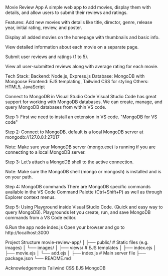 
Movie Review App
A simple web app to add movies, display them with details, and allow users to submit their reviews and ratings.

Features:
Add new movies with details like title, director, genre, release year, initial rating, review, and poster.

Display all added movies on the homepage with thumbnails and basic info.

View detailed information about each movie on a separate page.

Submit user reviews and ratings (1 to 5).

View all user-submitted reviews along with average rating for each movie.

Tech Stack:
Backend: Node.js, Express.js
Database: MongoDB with Mongoose
Frontend: EJS templating, Tailwind CSS for styling
Others: HTML5, JavaScript

Connect to MongoDB in Visual Studio Code
Visual Studio Code has great support for working with MongoDB databases.
We can create, manage, and query MongoDB databases from within VS code.

Step 1: First we need to install an extension in VS code.
"MongoDB for VS code"

Step 2: Connect to MongoDB.
default is a local MongoDB server at mongodb://127.0.0.1:27017

Note: Make sure your MongoDB server (mongo.exe) is running if you are connecting to a local MongoDB server.

Step 3: Let’s attach a MongoDB shell to the active connection.

Note: Make sure the MongoDB shell (mongo or mongosh) is installed and is on your path.

Step 4: MongoDB commands
There are MongoDB specific commands available in the VS Code Command Palette (Ctrl+Shift+P) as well as
through Explorer context menus.

Step 5: Using Playground inside Visual Studio Code. (Quick and easy way to query MongoDB).
Playgrounds let you create, run, and save MongoDB commands from a VS Code editor.

6.Run the app
node index.js
Open your browser and go to http://localhost:3000

Project Structure
movie-review-app/
│
├── public/             # Static files (e.g. images)
│   └── images/
│
├── views/              # EJS templates
│   ├── index.ejs
│   ├── movie.ejs
│   └── add.ejs
│
├── index.js            # Main server file
├── package.json
└── README.md

Acknowledgements
Tailwind CSS
EJS
MongoDB

